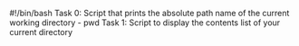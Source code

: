 #!/bin/bash
Task 0: Script that prints the absolute path name of the current working directory - pwd
Task 1: Script to display the contents list of your current directory

